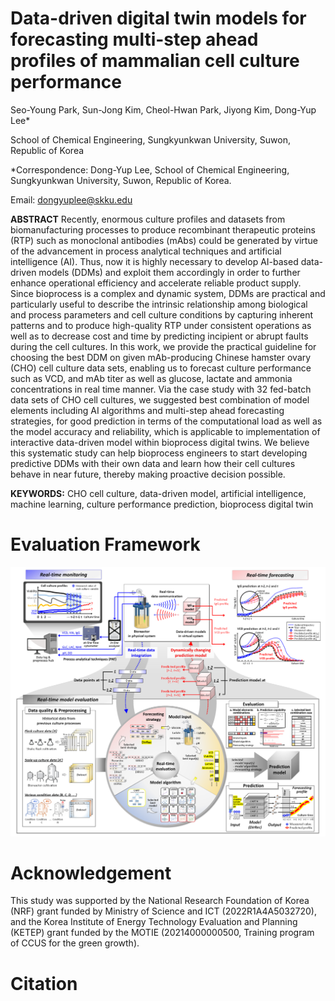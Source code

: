 # Data-driven digital twin models for forecasting multi-step ahead profiles of mammalian cell culture performance

Seo-Young Park, Sun-Jong Kim, Cheol-Hwan Park, Jiyong Kim, Dong-Yup Lee*

School of Chemical Engineering, Sungkyunkwan University, Suwon, Republic of Korea

*Correspondence: Dong-Yup Lee, School of Chemical Engineering, Sungkyunkwan University, Suwon, Republic of Korea.

Email: dongyuplee@skku.edu

**ABSTRACT**
Recently, enormous culture profiles and datasets from biomanufacturing processes to produce recombinant therapeutic proteins (RTP) such as monoclonal antibodies (mAbs) could be generated by virtue of the advancement in process analytical techniques and artificial intelligence (AI). Thus, now it is highly necessary to develop AI-based data-driven models (DDMs) and exploit them accordingly in order to further enhance operational efficiency and accelerate reliable product supply. Since bioprocess is a complex and dynamic system, DDMs are practical and particularly useful to describe the intrinsic relationship among biological and process parameters and cell culture conditions by capturing inherent patterns and to produce high-quality RTP under consistent operations as well as to decrease cost and time by predicting incipient or abrupt faults during the cell cultures. In this work, we provide the practical guideline for choosing the best DDM on given mAb-producing Chinese hamster ovary (CHO) cell culture data sets, enabling us to forecast culture performance such as VCD, and mAb titer as well as glucose, lactate and ammonia concentrations in real time manner. Via the case study with 32 fed-batch data sets of CHO cell cultures, we suggested best combination of model elements including AI algorithms and multi-step ahead forecasting strategies, for good prediction in terms of the computational load as well as the model accuracy and reliability, which is applicable to implementation of interactive data-driven model within bioprocess digital twins. We believe this systematic study can help bioprocess engineers to start developing predictive DDMs with their own data and learn how their cell cultures behave in near future, thereby making proactive decision possible.

**KEYWORDS:** CHO cell culture, data-driven model, artificial intelligence, machine learning, culture performance prediction, bioprocess digital twin


# Evaluation Framework

<img src="docs/Figure 1.png" width="1000"/>


# Acknowledgement
This study was supported by the National Research Foundation of Korea (NRF) grant funded by Ministry of Science and ICT (2022R1A4A5032720), and the Korea Institute of Energy Technology Evaluation and Planning (KETEP) grant funded by the MOTIE (20214000000500, Training program of CCUS for the green growth).

# Citation
